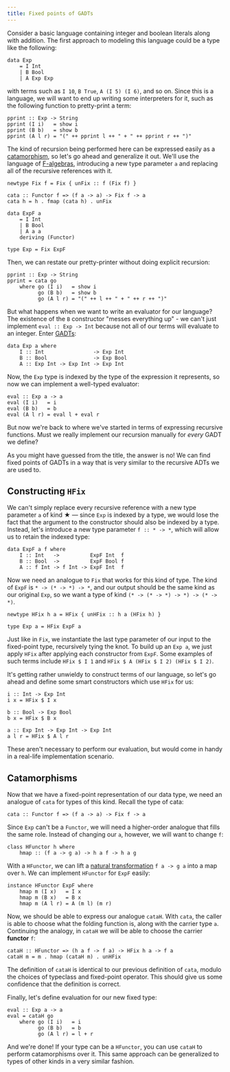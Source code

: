 ```yaml
---
title: Fixed points of GADTs
---
```

Consider a basic language containing integer and boolean literals along with addition. The first approach to modeling this language could be a type like the following:

```language-haskell
data Exp
    = I Int
    | B Bool
    | A Exp Exp
```

with terms such as `I 10`, `B True`, `A (I 5) (I 6)`, and so on. Since this is a language, we will want to end up writing some interpreters for it, such as the following function to pretty-print a term:

```language-haskell
pprint :: Exp -> String
pprint (I i)   = show i
pprint (B b)   = show b
pprint (A l r) = "(" ++ pprint l ++ " + " ++ pprint r ++ ")"
```

The kind of recursion being performed here can be expressed easily as a [catamorphism](https://en.wikipedia.org/wiki/Catamorphism), so let's go ahead and generalize it out. We'll use the language of [F-algebras](https://www.schoolofhaskell.com/user/bartosz/understanding-algebras), introducing a new type parameter `a` and replacing all of the recursive references with it.

```language-haskell
newtype Fix f = Fix { unFix :: f (Fix f) }

cata :: Functor f => (f a -> a) -> Fix f -> a
cata h = h . fmap (cata h) . unFix

data ExpF a
    = I Int
    | B Bool
    | A a a
    deriving (Functor)

type Exp = Fix ExpF
```

Then, we can restate our pretty-printer without doing explicit recursion:

```language-haskell
pprint :: Exp -> String
pprint = cata go
    where go (I i)   = show i
          go (B b)   = show b
          go (A l r) = "(" ++ l ++ " + " ++ r ++ ")"
```

But what happens when we want to write an evaluator for our language? The existence of the `B` constructor "messes everything up" - we can't just implement `eval :: Exp -> Int` because not all of our terms will evaluate to an integer. Enter [GADTs](https://en.wikipedia.org/wiki/Generalized_algebraic_data_type):

```language-haskell
data Exp a where
    I :: Int                -> Exp Int
    B :: Bool               -> Exp Bool
    A :: Exp Int -> Exp Int -> Exp Int
```

Now, the `Exp` type is indexed by the type of the expression it represents, so now we can implement a well-typed evaluator:

```language-haskell
eval :: Exp a -> a
eval (I i)   = i
eval (B b)   = b
eval (A l r) = eval l + eval r
```

But now we're back to where we've started in terms of expressing recursive functions. Must we really implement our recursion manually for _every_ GADT we define?

As you might have guessed from the title, the answer is no! We can find fixed points of GADTs in a way that is very similar to the recursive ADTs we are used to.

## Constructing `HFix`

We can't simply replace every recursive reference with a new type parameter `a` of kind ★ &mdash; since `Exp` is indexed by a type, we would lose the fact that the argument to the constructor should also be indexed by a type. Instead, let's introduce a new type parameter `f :: * -> *`, which will allow us to retain the indexed type:

```language-haskell
data ExpF a f where
    I :: Int   ->          ExpF Int  f
    B :: Bool  ->          ExpF Bool f
    A :: f Int -> f Int -> ExpF Int  f
```

Now we need an analogue to `Fix` that works for this kind of type. The kind of `ExpF` is `* -> (* -> *) -> *`, and our output should be the same kind as our original `Exp`, so we want a type of kind `(* -> (* -> *) -> *) -> (* -> *)`.

```language-haskell
newtype HFix h a = HFix { unHFix :: h a (HFix h) }

type Exp a = HFix ExpF a
```

Just like in `Fix`, we instantiate the last type parameter of our input to the fixed-point type, recursively tying the knot. To build up an `Exp a`, we just apply `HFix` after applying each constructor from `ExpF`. Some examples of such terms include `HFix $ I 1` and `HFix $ A (HFix $ I 2) (HFix $ I 2)`.

It's getting rather unwieldy to construct terms of our language, so let's go ahead and define some smart constructors which use `HFix` for us:

```language-haskell
i :: Int -> Exp Int
i x = HFix $ I x

b :: Bool -> Exp Bool
b x = HFix $ B x

a :: Exp Int -> Exp Int -> Exp Int
a l r = HFix $ A l r
```

These aren't necessary to perform our evaluation, but would come in handy in a real-life implementation scenario.

## Catamorphisms

Now that we have a fixed-point representation of our data type, we need an analogue of `cata` for types of this kind. Recall the type of cata:

```language-haskell
cata :: Functor f => (f a -> a) -> Fix f -> a
```

Since `Exp` can't be a  `Functor`, we will need a higher-order analogue that fills the same role. Instead of changing our `a`, however, we will want to change `f`:

```language-haskell
class HFunctor h where
    hmap :: (f a -> g a) -> h a f -> h a g
```

With a `HFunctor`, we can lift a [natural transformation](https://en.wikipedia.org/wiki/Natural_transformation) `f a -> g a` into a map over `h`. We can implement `HFunctor` for `ExpF` easily:

```language-haskell
instance HFunctor ExpF where
    hmap m (I x)   = I x
    hmap m (B x)   = B x
    hmap m (A l r) = A (m l) (m r)
```

Now, we should be able to express our analogue `cataH`. With `cata`, the caller is able to choose what the folding function is, along with the carrier type `a`. Continuing the analogy, in `cataH` we will be able to choose the carrier **functor** `f`:

```language-haskell
cataH :: HFunctor => (h a f -> f a) -> HFix h a -> f a
cataH m = m . hmap (cataH m) . unHFix
```

The definition of `cataH` is identical to our previous definition of `cata`, modulo the choices of typeclass and fixed-point operator. This should give us some confidence that the definition is correct.

Finally, let's define evaluation for our new fixed type:

```language-haskell
eval :: Exp a -> a
eval = cataH go
    where go (I i)   = i
          go (B b)   = b
          go (A l r) = l + r
```

And we're done! If your type can be a `HFunctor`, you can use `cataH` to perform catamorphisms over it. This same approach can be generalized to types of other kinds in a very similar fashion.
